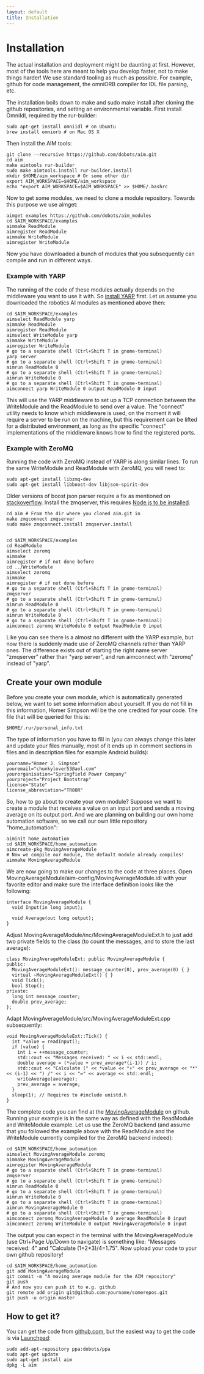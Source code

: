```yaml
---
layout: default
title: Installation
---
```


# Installation

The actual installation and deployment might be daunting at first. However, most of the tools here are meant to help you develop faster, not to make things harder! We use standard tooling as much as possible. For example, github for code management, the omniORB compiler for IDL file parsing, etc.

The installation boils down to make and sudo make install after cloning the github repositories, and setting an environmental variable.
First install OmniIdl, required by the rur-builder:

    sudo apt-get install omniidl # on Ubuntu
    brew install omniorb # on Mac OS X

Then install the AIM tools:

    git clone --recursive https://github.com/dobots/aim.git
    cd aim
    make aimtools rur-builder
    sudo make aimtools.install rur-builder.install
    mkdir $HOME/aim_workspace # Or some other dir
    export AIM_WORKSPACE=$HOME/aim_workspace
    echo "export AIM_WORKSPACE=$AIM_WORKSPACE" >> $HOME/.bashrc 
    

Now to get some modules, we need to clone a module repository. Towards this purpose we use aimget:

    aimget examples https://github.com/dobots/aim_modules
    cd $AIM_WORKSPACE/examples
    aimmake ReadModule
    aimregister ReadModule
    aimmake WriteModule
    aimregister WriteModule
    

Now you have downloaded a bunch of modules that you subsequently can compile and run in different ways.

### Example with YARP

The running of the code of these modules actually depends on the middleware you want to use it with. 
So [install YARP](http://wiki.icub.org/yarpdoc/install.html) first.
Let us assume you downloaded the robotics AI modules as mentioned above then:

    cd $AIM_WORKSPACE/examples
    aimselect ReadModule yarp
    aimmake ReadModule
    aimregister ReadModule
    aimselect WriteModule yarp
    aimmake WriteModule
    aimregister WriteModule
    # go to a separate shell (Ctrl+Shift T in gnome-terminal)
    yarp server
    # go to a separate shell (Ctrl+Shift T in gnome-terminal)
    aimrun ReadModule 0 
    # go to a separate shell (Ctrl+Shift T in gnome-terminal)
    aimrun WriteModule 0
    # go to a separate shell (Ctrl+Shift T in gnome-terminal)
    aimconnect yarp WriteModule 0 output ReadModule 0 input
    

This will use the YARP middleware to set up a TCP connection between the WriteModule and the ReadModule to send over a value. The \"connect\" utility needs to know which middleware is used, on the moment it will require a server to be run on the machine, but this requirement can be lifted for a distributed environment, as long as the specific \"connect\" implementations of the middleware knows how to find the registered ports.

### Example with ZeroMQ

Running the code with ZeroMQ instead of YARP is along similar lines. To run the same WriteModule and ReadModule with ZeroMQ, you will need to:

    sudo apt-get install libzmq-dev
    sudo apt-get install libboost-dev libjson-spirit-dev
    

Older versions of boost json parser require a fix as mentioned on [stackoverflow](http://stackoverflow.com/questions/18552427/boost-read-json-and-c11).
Install the zmqserver, this requires [Node.js to be installed](https://github.com/joyent/node).

    cd aim # From the dir where you cloned aim.git in
    make zmqconnect zmqserver
    sudo make zmqconnect.install zmqserver.install
    

    cd $AIM_WORKSPACE/examples
    cd ReadModule
    aimselect zeromq
    aimmake
    aimregister # if not done before
    cd ../WriteModule
    aimselect zeromq
    aimmake
    aimregister # if not done before
    # go to a separate shell (Ctrl+Shift T in gnome-terminal)
    zmqserver
    # go to a separate shell (Ctrl+Shift T in gnome-terminal)
    aimrun ReadModule 0 
    # go to a separate shell (Ctrl+Shift T in gnome-terminal)
    aimrun WriteModule 0
    # go to a separate shell (Ctrl+Shift T in gnome-terminal)
    aimconnect zeromq WriteModule 0 output ReadModule 0 input
    

Like you can see there is a almost no different with the YARP example, but now there is suddenly made use of ZeroMQ channels rather than YARP ones. The difference exists out of starting the right name server \"zmqserver\" rather than \"yarp server\", and run aimconnect with \"zeromq\" instead of \"yarp\".

## Create your own module

Before you create your own module, which is automatically generated below, we want to set some information about yourself. If you do not fill in this information, Homer Simpson will be the one credited for your code. The file that will be queried for this is:

    $HOME/.rur/personal_info.txt

The type of information you have to fill in (you can always change this later and update your files manually, most of it ends up in comment sections in files and in description files for example Android builds):

    yourname="Homer J. Simpson"
    youremail="chunkylover53@aol.com"
    yourorganisation="Springfield Power Company"
    yourproject="Project Bootstrap"
    license="State"
    license_abbreviation="TR8OR"

So, how to go about to create your own module? Suppose we want to create a module that receives a value on an input port and sends a moving average on its output port. And we are planning on building our own home automation software, so we call our own little repository \"home\_automation\":

    aiminit home_automation
    cd $AIM_WORKSPACE/home_automation
    aimcreate-pkg MovingAverageModule
    # Now we compile our module, the default module already compiles!
    aimmake MovingAverageModule

We are now going to make our changes to the code at three places. Open MovingAverageModule/aim-config/MovingAverageModule.idl with your favorite editor and make sure the interface definition looks like the following:

    interface MovingAverageModule {
      void Input(in long input);
      
      void Average(out long output);
    }

Adjust MovingAverageModule/inc/MovingAverageModuleExt.h to just add two private fields to the class (to count the messages, and to store the last average):

    class MovingAverageModuleExt: public MovingAverageModule {
    public:
      MovingAverageModuleExt(): message_counter(0), prev_average(0) { }
      virtual ~MovingAverageModuleExt() { }
      void Tick();
      bool Stop();
    private:
      long int message_counter;
      double prev_average;
    };
    

Adapt MovingAverageModule/src/MovingAverageModuleExt.cpp subsequently:

    void MovingAverageModuleExt::Tick() {
      int *value = readInput();
      if (value) {
        int i = ++message_counter;
        std::cout << "Messages received: " << i << std::endl;
        double average = (*value + prev_average*(i-1)) / i;
        std::cout << "Calculate (" << *value << "+" << prev_average << "*" << (i-1) << ") /" << i << "=" << average << std::endl;
        writeAverage(average);
        prev_average = average;
      }
      sleep(1); // Requires to #include unistd.h
    }

The complete code you can find at the [MovingAverageModule](https://github.com/mrquincle/aim_modules/tree/master/MovingAverageModule) on github. Running your example is in the same way as defined with the ReadModule and WriteModule example. Let us use the ZeroMQ backend (and assume that you followed the example above with the ReadModule and the WriteModule currently compiled for the ZeroMQ backend indeed):

    cd $AIM_WORKSPACE/home_automation
    aimselect MovingAverageModule zeromq
    aimmake MovingAverageModule
    aimregister MovingAverageModule
    # go to a separate shell (Ctrl+Shift T in gnome-terminal)
    zmqserver
    # go to a separate shell (Ctrl+Shift T in gnome-terminal)
    aimrun ReadModule 0 
    # go to a separate shell (Ctrl+Shift T in gnome-terminal)
    aimrun WriteModule 0
    # go to a separate shell (Ctrl+Shift T in gnome-terminal)
    aimrun MovingAverageModule 0
    # go to a separate shell (Ctrl+Shift T in gnome-terminal)
    aimconnect zeromq MovingAverageModule 0 average ReadModule 0 input
    aimconnect zeromq WriteModule 0 output MovingAverageModule 0 input
    

The output you can expect in the terminal with the MovingAverageModule (use Ctrl+Page Up/Down to navigate) is something like: \"Messages 
received: 4\" and \"Calculate (1+2\*3)/4=1.75\". Now upload your code to your own github repository!

    cd $AIM_WORKSPACE/home_automation
    git add MovingAverageModule
    git commit -m "A moving average module for the AIM repository"
    git push
    # And now you can push it to e.g. github 
    git remote add origin git@github.com:yourname/somerepos.git
    git push -u origin master
    
## How to get it?

You can get the code from [github.com](https://github.com/dobots/aim), but the easiest way to get the code is via [Launchpad](https://launchpad.net/~dobots/+archive/ppa):

    sudo add-apt-repository ppa:dobots/ppa 
    sudo apt-get update
    sudo apt-get install aim
    dpkg -L aim

